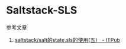 # Saltstack-SLS

参考文章

1. [ saltstack/salt的state.sls的使用(五） - ITPub](http://blog.itpub.net/30129545/viewspace-1458706/)
